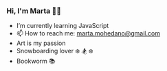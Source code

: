 ### Hi, I'm Marta 👋🏻
<!--
<div id="header" align="center">
[infinity] (https://media.giphy.com/media/5C472t1RGNuq4/giphy.gif?cid=ecf05e478udbm56t4siu4hptgn3t0dmp3sb5l3oa6lya8slo&ep=v1_gifs_search&rid=giphy.gif) 
</div>
-->
- I’m currently learning JavaScript
-  📫 How to reach me: marta.mohedano@gmail.com
- Art is my passion
- Snowboarding lover  ❄️ 🏂 ❄️
- Bookworm 📚
<!--
**mmohedano/mmohedano** is a ✨ _special_ ✨ repository because its `README.md` (this file) appears on your GitHub profile.

Here are some ideas to get you started:

- 🔭 I’m currently working on ...
- 🌱 I’m currently learning ...
- 👯 I’m looking to collaborate on ...
- 🤔 I’m looking for help with ...
- 💬 Ask me about ...
- 📫 How to reach me: ...
- 😄 Pronouns: ...
- ⚡ Fun fact: ...
-->
